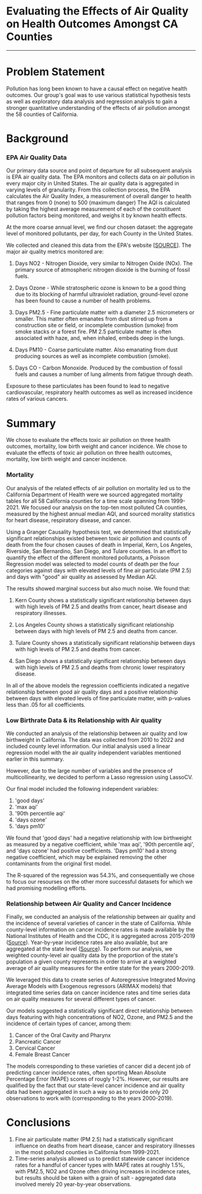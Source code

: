 # Evaluating the Effects of Air Quality on Health Outcomes Amongst CA Counties
---

# Problem Statement

Pollution has long been known to have a causal effect on negative health outcomes. Our group's goal was to use various statistical hypothesis tests as well as exploratory data analysis and regression analysis to gain a stronger quantitative understanding of the effects of air pollution amongst the 58 counties of California. 

# Background

### EPA Air Quality Data 

Our primary data source and point of departure for all subsequent analysis is EPA air quality data. The EPA monitors and collects data on air pollution in every major city in United States. The air quality data is aggregated in varying levels of granularity. From this collection process, the EPA calculates the Air Quality Index, a measurement of overall danger to health that ranges from 0 (none) to 500 (maximum danger) The AQI is calculated by taking the highest average measurement of each of the constituent pollution factors being monitored, and weighs it by known health effects. 

At the more coarse annual level, we find our chosen dataset: the aggregate level of monitored pollutants, per day, for each County in the United States. 

We collected and cleaned this data from the EPA's website [[SOURCE](https://aqs.epa.gov/aqsweb/airdata/download_files.html#Annual)]. The major air quality metrics monitored are:

1. Days NO2 - Nitrogen Dioxide, very similar to Nitrogen Oxide (NOx). The primary source of atmospheric nitrogen dioxide is the burning of fossil fuels. 

2. Days Ozone - While stratospheric ozone is known to be a good thing due to its blocking of harmful ultraviolet radiation, ground-level ozone has been found to cause a number of health problems. 

3. Days PM2.5 - Fine particulate matter with a diameter 2.5 micrometers or smaller. This matter often emanates from dust stirred up from a construction site or field, or incomplete combustion (smoke) from smoke stacks or a forest fire. PM 2.5 particulate matter is often associated with haze, and, when inhaled, embeds deep in the lungs. 

4. Days PM10 - Coarse particulate matter. Also emanating from dust producing sources as well as incomplete combustion (smoke).

5. Days CO - Carbon Monoxide. Produced by the combustion of fossil fuels and causes a number of lung ailments from fatigue through death.

Exposure to these particulates has been found to lead to negative cardiovascular, respiratory health outcomes as well as increased incidence rates of various cancers. 

# Summary

We chose to evaluate the effects toxic air pollution on three health outcomes, mortality, low birth weight and cancer incidence. 
We chose to evaluate the effects of toxic air pollution on three health outcomes, mortality, low birth weight and cancer incidence.

### Mortality

Our analysis of the related effects of air pollution on mortality led us to the California Department of Health were we sourced aggregated mortality tables for all 58 California counties for a time scale spanning from 1999-2021. We focused our analysis on the top-ten most polluted CA counties, measured by the highest annual median AQI, and sourced morality statistics for heart disease, respiratory disease, and cancer. 

Using a Granger Causality hypothesis test, we determined that statistically significant relationships existed between toxic air pollution and counts of death from the four chosen causes of death in Imperial, Kern, Los Angeles, Riverside, San Bernardino, San Diego, and Tulare counties. In an effort to quantify the effect of the different monitored pollutants, a Poisson Regression model was selected to model counts of death per the four categories against days with elevated levels of fine air particulate (PM 2.5) and days with "good" air quality as assessed by Median AQI. 

The results showed marginal success but also much noise. We found that:

1. Kern County shows a statistically significant relationship between days with high levels of PM 2.5 and deaths from cancer, heart disease and respiratory illnesses. 

2. Los Angeles County shows a statistically significant relationship between days with high levels of PM 2.5 and deaths from cancer. 

3. Tulare County shows a statistically significant relationship between days with high levels of PM 2.5 and deaths from cancer. 

4. San Diego shows a statistically significant relationship between days with high levels of PM 2.5 and deaths from chronic lower respiratory disease. 

In all of the above models the regression coefficients indicated a negative relationship between good air quality days and a positive relationship between days with elevated levels of fine particulate matter, with p-values less than $.05$ for all coefficients. 


### Low Birthrate Data & its Relationship with Air quality  
We conducted an analysis of the relationship between air quality and low birthweight in California. The data was collected from 2010 to 2022 and included county level information. Our initial analysis used a linear regression model with the air quality independent variables mentioned earlier in this summary.

However, due to the large number of variables and the presence of multicollinearity, we decided to perform a Lasso regression using LassoCV.

Our final model included the following independent variables:

1. 'good days'
2. 'max aqi'
3. '90th percentile aqi'
4. 'days ozone'
5. 'days pm10'

We found that 'good days' had a negative relationship with low birthweight as measured by a negative coefficient, while 'max aqi', '90th percentile aqi', and 'days ozone' had positive coefficients. 'Days pm10' had a strong negative coefficient, which may be explained removing the other contaminants from the original first model. 

The R-squared of the regression was 54.3%, and consequentially we chose to focus our resourses on the other more successful datasets for which we had promising modelling efforts.

### Relationship between Air Quality and Cancer Incidence
Finally, we conducted an analysis of the relationship between air quality and the incidence of several varieties of cancer in the state of California. While county-level information on cancer incidence rates is made available by the National Institutes of Health and the CDC, it is aggregated across 2015-2019 ([Source](https://statecancerprofiles.cancer.gov/incidencerates/index.php?stateFIPS=06&areatype=county&cancer=047&race=00&sex=0&age=001&stage=211&year=0&type=incd&sortVariableName=count&sortOrder=desc#results)). Year-by-year incidence rates are also available, but are aggregated at the state level ([Source](https://gis.cdc.gov/Cancer/USCS/#/Trends/)). To perform our analysis, we weighted county-level air quality data by the proportion of the state's population a given county represents in order to arrive at a weighted average of air quality measures for the entire state for the years 2000-2019.

We leveraged this data to create series of Autoregressive Integrated Moving Average Models with Exogenous regressors (ARIMAX models) that integrated time series data on cancer incidence rates and time series data on air quality measures for several different types of cancer.

Our models suggested a statistically significant direct relationship between days featuring with high concentrations of NO2, Ozone, and PM2.5 and the incidence of certain types of cancer, among them:

1. Cancer of the Oral Cavity and Pharynx
2. Pancreatic Cancer
3. Cervical Cancer
4. Female Breast Cancer

The models corresponding to these varieties of cancer did a decent job of predicting cancer incidence rates, often sporting Mean Absolute Percentage Error (MAPE) scores of rougly 1-2%. However, our results are qualified by the fact that our state-level cancer incidence and air quality data had been aggregated in such a way so as to provide only 20 observations to work with (corresponding to the years 2000-2019).

# Conclusions

1. Fine air particulate matter (PM 2.5)  had a statistically significant influence on deaths from heart disease, cancer and respiratory illnesses in the most polluted counties in California from 1999-2021. 
2. Time-series analysis allowed us to predict statewide cancer incidence rates for a handful of cancer types with MAPE rates at roughly 1.5%, with PM2.5, NO2 and Ozone often driving increases in incidence rates, but results should be taken with a grain of salt - aggregated data involved merely 20 year-by-year observations.
